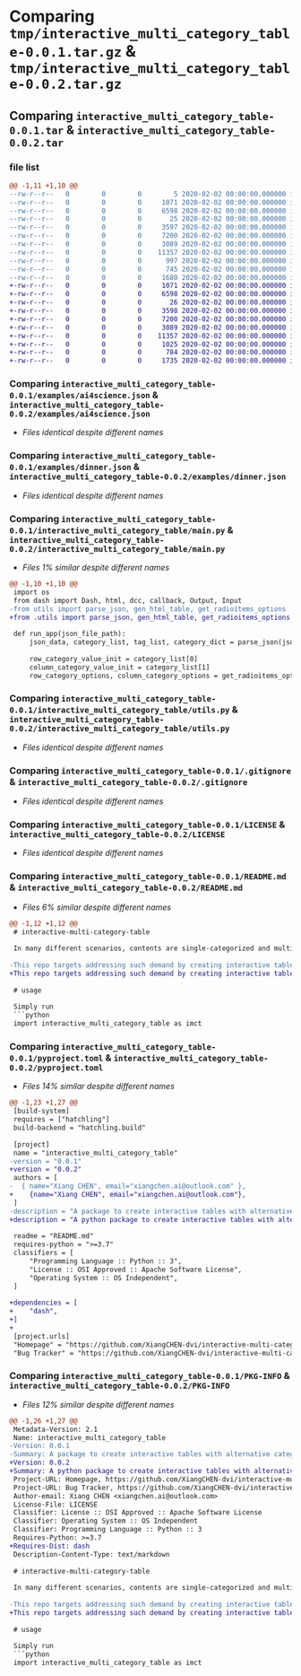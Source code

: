 # Comparing `tmp/interactive_multi_category_table-0.0.1.tar.gz` & `tmp/interactive_multi_category_table-0.0.2.tar.gz`

## Comparing `interactive_multi_category_table-0.0.1.tar` & `interactive_multi_category_table-0.0.2.tar`

### file list

```diff
@@ -1,11 +1,10 @@
--rw-r--r--   0        0        0        5 2020-02-02 00:00:00.000000 interactive_multi_category_table-0.0.1/requirements.txt
--rw-r--r--   0        0        0     1071 2020-02-02 00:00:00.000000 interactive_multi_category_table-0.0.1/examples/ai4science.json
--rw-r--r--   0        0        0     6598 2020-02-02 00:00:00.000000 interactive_multi_category_table-0.0.1/examples/dinner.json
--rw-r--r--   0        0        0       25 2020-02-02 00:00:00.000000 interactive_multi_category_table-0.0.1/interactive_multi_category_table/__init__.py
--rw-r--r--   0        0        0     3597 2020-02-02 00:00:00.000000 interactive_multi_category_table-0.0.1/interactive_multi_category_table/main.py
--rw-r--r--   0        0        0     7200 2020-02-02 00:00:00.000000 interactive_multi_category_table-0.0.1/interactive_multi_category_table/utils.py
--rw-r--r--   0        0        0     3089 2020-02-02 00:00:00.000000 interactive_multi_category_table-0.0.1/.gitignore
--rw-r--r--   0        0        0    11357 2020-02-02 00:00:00.000000 interactive_multi_category_table-0.0.1/LICENSE
--rw-r--r--   0        0        0      997 2020-02-02 00:00:00.000000 interactive_multi_category_table-0.0.1/README.md
--rw-r--r--   0        0        0      745 2020-02-02 00:00:00.000000 interactive_multi_category_table-0.0.1/pyproject.toml
--rw-r--r--   0        0        0     1680 2020-02-02 00:00:00.000000 interactive_multi_category_table-0.0.1/PKG-INFO
+-rw-r--r--   0        0        0     1071 2020-02-02 00:00:00.000000 interactive_multi_category_table-0.0.2/examples/ai4science.json
+-rw-r--r--   0        0        0     6598 2020-02-02 00:00:00.000000 interactive_multi_category_table-0.0.2/examples/dinner.json
+-rw-r--r--   0        0        0       26 2020-02-02 00:00:00.000000 interactive_multi_category_table-0.0.2/interactive_multi_category_table/__init__.py
+-rw-r--r--   0        0        0     3598 2020-02-02 00:00:00.000000 interactive_multi_category_table-0.0.2/interactive_multi_category_table/main.py
+-rw-r--r--   0        0        0     7200 2020-02-02 00:00:00.000000 interactive_multi_category_table-0.0.2/interactive_multi_category_table/utils.py
+-rw-r--r--   0        0        0     3089 2020-02-02 00:00:00.000000 interactive_multi_category_table-0.0.2/.gitignore
+-rw-r--r--   0        0        0    11357 2020-02-02 00:00:00.000000 interactive_multi_category_table-0.0.2/LICENSE
+-rw-r--r--   0        0        0     1025 2020-02-02 00:00:00.000000 interactive_multi_category_table-0.0.2/README.md
+-rw-r--r--   0        0        0      784 2020-02-02 00:00:00.000000 interactive_multi_category_table-0.0.2/pyproject.toml
+-rw-r--r--   0        0        0     1735 2020-02-02 00:00:00.000000 interactive_multi_category_table-0.0.2/PKG-INFO
```

### Comparing `interactive_multi_category_table-0.0.1/examples/ai4science.json` & `interactive_multi_category_table-0.0.2/examples/ai4science.json`

 * *Files identical despite different names*

### Comparing `interactive_multi_category_table-0.0.1/examples/dinner.json` & `interactive_multi_category_table-0.0.2/examples/dinner.json`

 * *Files identical despite different names*

### Comparing `interactive_multi_category_table-0.0.1/interactive_multi_category_table/main.py` & `interactive_multi_category_table-0.0.2/interactive_multi_category_table/main.py`

 * *Files 1% similar despite different names*

```diff
@@ -1,10 +1,10 @@
 import os
 from dash import Dash, html, dcc, callback, Output, Input
-from utils import parse_json, gen_html_table, get_radioitems_options
+from .utils import parse_json, gen_html_table, get_radioitems_options
 
 def run_app(json_file_path):
     json_data, category_list, tag_list, category_dict = parse_json(json_file_path)
 
     row_category_value_init = category_list[0]
     column_category_value_init = category_list[1]
     row_category_options, column_category_options = get_radioitems_options(category_list, row_category_value_init, column_category_value_init)
```

### Comparing `interactive_multi_category_table-0.0.1/interactive_multi_category_table/utils.py` & `interactive_multi_category_table-0.0.2/interactive_multi_category_table/utils.py`

 * *Files identical despite different names*

### Comparing `interactive_multi_category_table-0.0.1/.gitignore` & `interactive_multi_category_table-0.0.2/.gitignore`

 * *Files identical despite different names*

### Comparing `interactive_multi_category_table-0.0.1/LICENSE` & `interactive_multi_category_table-0.0.2/LICENSE`

 * *Files identical despite different names*

### Comparing `interactive_multi_category_table-0.0.1/README.md` & `interactive_multi_category_table-0.0.2/README.md`

 * *Files 6% similar despite different names*

```diff
@@ -1,12 +1,12 @@
 # interactive-multi-category-table
 
 In many different scenarios, contents are single-categorized and multi-tagged, by which I mean there are multiple tags but one single (though may be hierarchical) category system, e.g., file systems, blogs, etc. However, sometimes contents can be categorized from different category views. For storage or lookup, one category system is OK; but for visualization and analysis, flexibly organizing the contents with different category views will be very handy.
 
-This repo targets addressing such demand by creating interactive tables with alternative category views, from formatted json input, based on dash.
+This repo targets addressing such demand by creating interactive tables with alternative category views, from formatted json input, based on [dash](https://dash.plotly.com/).
 
 # usage
 
 Simply run
 ```python
 import interactive_multi_category_table as imct
```

### Comparing `interactive_multi_category_table-0.0.1/pyproject.toml` & `interactive_multi_category_table-0.0.2/pyproject.toml`

 * *Files 14% similar despite different names*

```diff
@@ -1,23 +1,27 @@
 [build-system]
 requires = ["hatchling"]
 build-backend = "hatchling.build"
 
 [project]
 name = "interactive_multi_category_table"
-version = "0.0.1"
+version = "0.0.2"
 authors = [
-  { name="Xiang CHEN", email="xiangchen.ai@outlook.com" },
+    {name="Xiang CHEN", email="xiangchen.ai@outlook.com"},
 ]
-description = "A package to create interactive tables with alternative category views, from formatted json input, based on dash."
+description = "A python package to create interactive tables with alternative category views, from formatted json input, based on dash."
 
 readme = "README.md"
 requires-python = ">=3.7"
 classifiers = [
     "Programming Language :: Python :: 3",
     "License :: OSI Approved :: Apache Software License",
     "Operating System :: OS Independent",
 ]
 
+dependencies = [
+    "dash",
+]
+
 [project.urls]
 "Homepage" = "https://github.com/XiangCHEN-dvi/interactive-multi-category-table"
 "Bug Tracker" = "https://github.com/XiangCHEN-dvi/interactive-multi-category-table/issues"
```

### Comparing `interactive_multi_category_table-0.0.1/PKG-INFO` & `interactive_multi_category_table-0.0.2/PKG-INFO`

 * *Files 12% similar despite different names*

```diff
@@ -1,26 +1,27 @@
 Metadata-Version: 2.1
 Name: interactive_multi_category_table
-Version: 0.0.1
-Summary: A package to create interactive tables with alternative category views, from formatted json input, based on dash.
+Version: 0.0.2
+Summary: A python package to create interactive tables with alternative category views, from formatted json input, based on dash.
 Project-URL: Homepage, https://github.com/XiangCHEN-dvi/interactive-multi-category-table
 Project-URL: Bug Tracker, https://github.com/XiangCHEN-dvi/interactive-multi-category-table/issues
 Author-email: Xiang CHEN <xiangchen.ai@outlook.com>
 License-File: LICENSE
 Classifier: License :: OSI Approved :: Apache Software License
 Classifier: Operating System :: OS Independent
 Classifier: Programming Language :: Python :: 3
 Requires-Python: >=3.7
+Requires-Dist: dash
 Description-Content-Type: text/markdown
 
 # interactive-multi-category-table
 
 In many different scenarios, contents are single-categorized and multi-tagged, by which I mean there are multiple tags but one single (though may be hierarchical) category system, e.g., file systems, blogs, etc. However, sometimes contents can be categorized from different category views. For storage or lookup, one category system is OK; but for visualization and analysis, flexibly organizing the contents with different category views will be very handy.
 
-This repo targets addressing such demand by creating interactive tables with alternative category views, from formatted json input, based on dash.
+This repo targets addressing such demand by creating interactive tables with alternative category views, from formatted json input, based on [dash](https://dash.plotly.com/).
 
 # usage
 
 Simply run
 ```python
 import interactive_multi_category_table as imct
```

